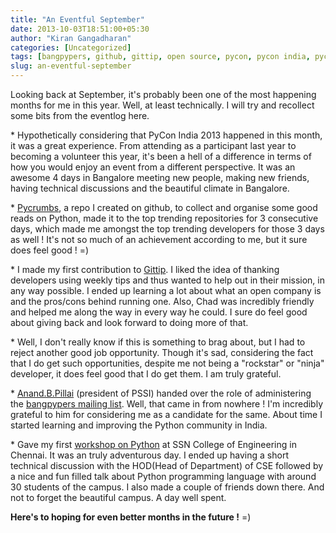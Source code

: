 ```yaml
---
title: "An Eventful September"
date: 2013-10-03T18:51:00+05:30
author: "Kiran Gangadharan"
categories: [Uncategorized]
tags: [bangpypers, github, gittip, open source, pycon, pycon india, pycrumbs, python, repo, workshop]
slug: an-eventful-september
---
```


Looking back at September, it's probably been one of the most happening
months for me in this year. Well, at least technically. I will try and
recollect some bits from the eventlog here.
<!--more-->
\* Hypothetically considering that PyCon India 2013 happened in this
month, it was a great experience. From attending as a participant last
year to becoming a volunteer this year, it's been a hell of a difference
in terms of how you would enjoy an event from a different perspective.
It was an awesome 4 days in Bangalore meeting new people, making new
friends, having technical discussions and the beautiful climate in
Bangalore.

\* [Pycrumbs](http://github.com/kirang89/pycrumbs), a repo I created on
github, to collect and organise some good reads on Python, made it to
the top trending repositories for 3 consecutive days, which made me
amongst the top trending developers for those 3 days as well ! It's not
so much of an achievement according to me, but it sure does feel good !
=)

\* I made my first contribution to [Gittip](http://gittip.com). I liked
the idea of thanking developers using weekly tips and thus wanted to
help out in their mission, in any way possible. I ended up learning a
lot about what an open company is and the pros/cons behind running one.
Also, Chad was incredibly friendly and helped me along the way in every
way he could. I sure do feel good about giving back and look forward to
doing more of that.

\* Well, I don't really know if this is something to brag about, but I
had to reject another good job opportunity. Though it's sad, considering
the fact that I do get such opportunities, despite me not being a
"rockstar" or "ninja" developer, it does feel good that I do get them. I
am truly grateful.

\* [Anand.B.Pillai](https://twitter.com/pythonhacker) (president of
PSSI) handed over the role of administering the [bangpypers mailing
list](https://mail.python.org/mailman/listinfo/bangpypers). Well, that
came in from nowhere ! I'm incredibly grateful to him for considering me
as a candidate for the same. About time I started learning and improving
the Python community in India.

\* Gave my first [workshop on
Python](http://www.slideshare.net/KiranGangadharan/lets-learn-python) at
SSN College of Engineering in Chennai. It was an truly adventurous day.
I ended up having a short technical discussion with the HOD(Head of
Department) of CSE followed by a nice and fun filled talk about Python
programming language with around 30 students of the campus. I also made
a couple of friends down there. And not to forget the beautiful campus.
A day well spent.

**Here's to hoping for even better months in the future !** =)
